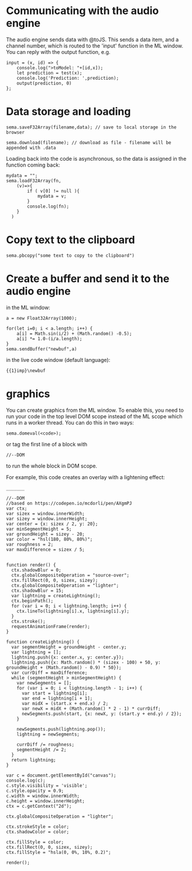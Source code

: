 # Communicating with the audio engine

The audio engine sends data with @toJS.  This sends a data item, and a channel number, which is routed to the 'input' function in the ML window.  You can reply with the output function, e.g.

```
input = (x, id) => {
	console.log(">toModel: "+[id,x]);
	let prediction = test(x);
	console.log('Prediction: ',prediction);
	output(prediction, 0)
};

```

# Data storage and loading

```
sema.saveF32Array(filename,data); // save to local storage in the browser

sema.download(filename); // download as file - filename will be appended with .data
```

Loading back into the code is asynchronous, so the data is assigned in the function coming back:

```
mydata = "";
sema.loadF32Array(fn,
    (v)=>{
        if ( v[0] != null ){
            mydata = v;
        }
        console.log(fn);
    }
  )
```

# Copy text to the clipboard

```
sema.pbcopy("some text to copy to the clipboard")
```

# Create a buffer and send it to the audio engine

in the ML window:

```
a = new Float32Array(1000);

for(let i=0; i < a.length; i++) {
	a[i] = Math.sin(i/2) + (Math.random() -0.5);
	a[i] *= 1.0-(i/a.length);
}
sema.sendBuffer("newbuf",a)
```

in the live code window (default language):

```
{{1}imp}\newbuf
```



# graphics

You can create graphics from the ML window.  To enable this, you need to run your code in the top level DOM scope instead of the ML scope which runs in a worker thread.  You can do this in two ways:

```
sema.domeval(<code>);
```

or tag the first line of a block with
```
//--DOM
```

to run the whole block in DOM scope.

For example, this code creates an overlay with a lightening effect:
```
_______

//--DOM
//based on https://codepen.io/mcdorli/pen/AXgmPJ
var ctx;
var sizex = window.innerWidth;
var sizey = window.innerHeight;
var center = {x: sizex / 2, y: 20};
var minSegmentHeight = 5;
var groundHeight = sizey - 20;
var color = "hsl(180, 80%, 80%)";
var roughness = 2;
var maxDifference = sizex / 5;


function render() {
  ctx.shadowBlur = 0;
  ctx.globalCompositeOperation = "source-over";
  ctx.fillRect(0, 0, sizex, sizey);
  ctx.globalCompositeOperation = "lighter";
  ctx.shadowBlur = 15;
  var lightning = createLightning();
  ctx.beginPath();
  for (var i = 0; i < lightning.length; i++) {
    ctx.lineTo(lightning[i].x, lightning[i].y);
  }
  ctx.stroke();
  requestAnimationFrame(render);
}

function createLightning() {
  var segmentHeight = groundHeight - center.y;
  var lightning = [];
  lightning.push({x: center.x, y: center.y});
  lightning.push({x: Math.random() * (sizex - 100) + 50, y: groundHeight + (Math.random() - 0.9) * 50});
  var currDiff = maxDifference;
  while (segmentHeight > minSegmentHeight) {
    var newSegments = [];
    for (var i = 0; i < lightning.length - 1; i++) {
      var start = lightning[i];
      var end = lightning[i + 1];
      var midX = (start.x + end.x) / 2;
      var newX = midX + (Math.random() * 2 - 1) * currDiff;
      newSegments.push(start, {x: newX, y: (start.y + end.y) / 2});
    }

    newSegments.push(lightning.pop());
    lightning = newSegments;

    currDiff /= roughness;
    segmentHeight /= 2;
  }
  return lightning;
}

var c = document.getElementById("canvas");
console.log(c);
c.style.visibility = 'visible';
c.style.opacity = 0.9;
c.width = window.innerWidth;
c.height = window.innerHeight;
ctx = c.getContext("2d");

ctx.globalCompositeOperation = "lighter";

ctx.strokeStyle = color;
ctx.shadowColor = color;

ctx.fillStyle = color;
ctx.fillRect(0, 0, sizex, sizey);
ctx.fillStyle = "hsla(0, 0%, 10%, 0.2)";

render();
```
